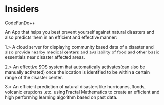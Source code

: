 # Insiders
CodeFunDo++

An App that helps you best prevent yourself against natural disasters and also predicts them in an efficient and effective manner:

1.> A cloud server for displaying community based data of a disaster and also provide nearby medical centers and availability of food and other basic essentials near disaster affected areas.

2.> An effective SOS system that automatically activates(can also be manually activated) once the location is identified to be within a certain range of the disaster center.

3.> An efficient prediction of natural disasters like hurricanes, floods, volcanic eruptions ,etc. using Fractal Mathematics to create an efficient and high performing learning algorithm based on past data.


